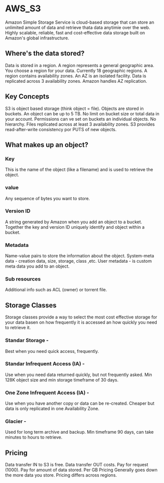 # AWS_S3

Amazon Simple Storage Service is cloud-based storage that can store an unlimited amount of data and retrieve thata data anytimie over the web.
Highly scalable, reliable, fast and cost-effective data storage built on Amazon's global infrastructure.

## Where's the data stored?

Data is stored in a region.
A region represents a general geographic area.
You choose a region for your data.
Currently 18 geographic regions.
A region contains availability zones.
An AZ is an isolated facility.
Data is replicated across 3 availability zones.
Amazon handles AZ replication.

## Key Concepts
S3 is object based storage (think object = file).
Objects are stored in buckets.
An object can be up to 5 TB.
No limit on bucket size or total data in your account.
Permissions can ve set on buckets an individual objects.
No hierarchy.
Files replicated across at least 3 availability zones.
S3 provides read-after-write consistency por PUTS of new objects.

## What makes up an object?
### Key
This is the name of the object (like a filename) and is used to retrieve the object.
### value
Any sequence of bytes you want to store.
### Version ID
A string generated by Amazon when you add an object to a bucket.
Together the key and version ID uniquely identify and object within a bucket.
### Metadata
Name-value pairs to store the information about the object.
System-meta data - creation data, size, storage, class ,etc.
User metadata - is custom meta data you add to an object.
### Sub resources 
Additional info such as ACL (owner) or torrent file.


## Storage Classes
Storage classes provide a way to select the most cost effective storage for your data basen on how frequently it is accessed an how quickly you need to retrieve it.

### Standar Storage -
Best when you need quick access, frequently.
### Standar Infrequent Access (IA) -
Use when you need data returned quickly, but not frequently asked.
Min 128K object size and min storage timeframe of 30 days.
### One Zone Infrequent Access (IA) -
Use when you have another copy or data can be re-created.
Cheaper but data is only replicated in one Availability Zone.
### Glacier -
Used for long term archive and backup.
Min timeframe 90 days, can take minutes to hours to retrieve.

## Pricing
Data transfer IN to S3 is free.
Data transfer OUT costs.
Pay for request (1000).
Pay for amount of data stored.
Per GB Pricing Generally goes down the more data you store.
Pricing differs across regions.


